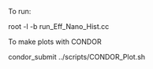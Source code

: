 To run:

root -l -b run_Eff_Nano_Hist.cc

To make plots with CONDOR

condor_submit ../scripts/CONDOR_Plot.sh
